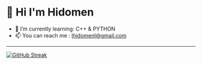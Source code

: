 # :wave: Hi I'm Hidomen

- 🌱 I’m currently learning: C++ & PYTHON
- 📫 You can reach me : lhidomenl@gmail.com
-----------
[![GitHub Streak](http://github-readme-streak-stats.herokuapp.com?user=Hidomen&theme=dark&hide_border=true)](https://git.io/streak-stats)
<!--
Here are some ideas to get you started:

- 🔭 I’m currently working on ...
- 🌱 I’m currently learning ...
- 👯 I’m looking to collaborate on ...
- 🤔 I’m looking for help with ...
- 💬 Ask me about ...
-  ...
- 😄 Pronouns: ...
- ⚡ Fun fact: ...
-->
      
